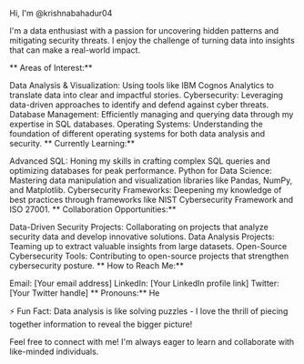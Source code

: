 Hi, I'm @krishnabahadur04

I'm a data enthusiast with a passion for uncovering hidden patterns and mitigating security threats.  I enjoy the challenge of turning data into insights that can make a real-world impact.

** Areas of Interest:**

Data Analysis & Visualization: Using tools like IBM Cognos Analytics to translate data into clear and impactful stories.
Cybersecurity: Leveraging data-driven approaches to identify and defend against cyber threats.
Database Management: Efficiently managing and querying data through my expertise in SQL databases.
Operating Systems: Understanding the foundation of different operating systems for both data analysis and security.
** Currently Learning:**

Advanced SQL: Honing my skills in crafting complex SQL queries and optimizing databases for peak performance.
Python for Data Science: Mastering data manipulation and visualization libraries like Pandas, NumPy, and Matplotlib.
Cybersecurity Frameworks: Deepening my knowledge of best practices through frameworks like NIST Cybersecurity Framework and ISO 27001.
** Collaboration Opportunities:**

Data-Driven Security Projects: Collaborating on projects that analyze security data and develop innovative solutions.
Data Analysis Projects: Teaming up to extract valuable insights from large datasets.
Open-Source Cybersecurity Tools: Contributing to open-source projects that strengthen cybersecurity posture.
** How to Reach Me:**

Email: [Your email address]
LinkedIn: [Your LinkedIn profile link]
Twitter: [Your Twitter handle]
** Pronouns:** He

⚡ Fun Fact: Data analysis is like solving puzzles - I love the thrill of piecing together information to reveal the bigger picture!

Feel free to connect with me! I'm always eager to learn and collaborate with like-minded individuals.

<!---
krishnabahadur04/krishnabahadur04 is a ✨ special ✨ repository because its `README.md` (this file) appears on your GitHub profile.
You can click the Preview link to take a look at your changes.
--->

